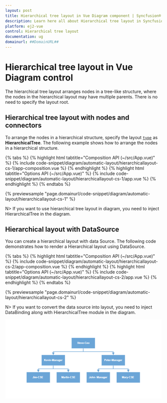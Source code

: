 ```yaml
---
layout: post
title: Hierarchical tree layout in Vue Diagram component | Syncfusion®
description: Learn here all about Hierarchical tree layout in Syncfusion® Vue Diagram component of Syncfusion Essential® JS 2 and more.
platform: ej2-vue
control: Hierarchical tree layout 
documentation: ug
domainurl: ##DomainURL##
---
```


# Hierarchical tree layout in Vue Diagram control

The hierarchical tree layout arranges nodes in a tree-like structure, where the nodes in the hierarchical layout may have multiple parents. There is no need to specify the layout root.

## Hierarchical tree layout with nodes and connectors

To arrange the nodes in a hierarchical structure, specify the layout [`type`](https://ej2.syncfusion.com/vue/documentation/api/diagram/layout/#type) as **HierarchicalTree**. The following example shows how to arrange the nodes in a hierarchical structure.

{% tabs %}
{% highlight html tabtitle="Composition API (~/src/App.vue)" %}
{% include code-snippet/diagram/automatic-layout/hierarchicallayout-cs-1/app-composition.vue %}
{% endhighlight %}
{% highlight html tabtitle="Options API (~/src/App.vue)" %}
{% include code-snippet/diagram/automatic-layout/hierarchicallayout-cs-1/app.vue %}
{% endhighlight %}
{% endtabs %}
        
{% previewsample "page.domainurl/code-snippet/diagram/automatic-layout/hierarchicallayout-cs-1" %}

N> If you want to use hierarchical tree layout in diagram, you need to inject HierarchicalTree in the diagram.

## Hierarchical layout with DataSource

You can create a hierarchical layout with data Source. The following code demonstrates how to render a Hierarchical layout using DataSource.

{% tabs %}
{% highlight html tabtitle="Composition API (~/src/App.vue)" %}
{% include code-snippet/diagram/automatic-layout/hierarchicallayout-cs-2/app-composition.vue %}
{% endhighlight %}
{% highlight html tabtitle="Options API (~/src/App.vue)" %}
{% include code-snippet/diagram/automatic-layout/hierarchicallayout-cs-2/app.vue %}
{% endhighlight %}
{% endtabs %}
        
{% previewsample "page.domainurl/code-snippet/diagram/automatic-layout/hierarchicallayout-cs-2" %}

N> If you want to convert the data source into layout, you need to inject DataBinding along with HierarchicalTree module in the diagram.

![Hierarchical tree](images/hierarchicalTree.png)

